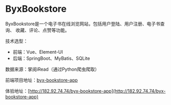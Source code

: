 # ByxBookstore

ByxBookstore是一个电子书在线浏览网站，包括用户登陆、用户注册、电子书查询、
收藏、评论、点赞等功能。

技术选型：

* 前端：Vue、Element-UI
* 后端：SpringBoot、MyBatis、SQLite

数据来源：掌阅iRead（通过Python爬虫爬取）

前端项目地址：[byx-bookstore-app](https://github.com/byx2000/byx-bookstore-app)

体验地址：[http://182.92.74.74/byx-bookstore-app](http://182.92.74.74/byx-bookstore-app)
